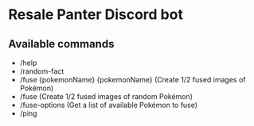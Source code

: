 # Resale Panter Discord bot

## Available commands

- /help
- /random-fact
- /fuse {pokemonName} {pokemonName} (Create 1/2 fused images of Pokémon)
- /fuse (Create 1/2 fused images of random Pokémon)
- /fuse-options (Get a list of available Pokémon to fuse)
- /ping